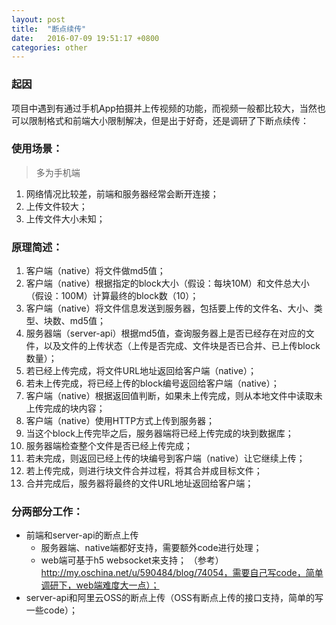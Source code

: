 ```yaml
---
layout: post
title:  "断点续传"
date:   2016-07-09 19:51:17 +0800
categories: other
---
```


### 起因

项目中遇到有通过手机App拍摄并上传视频的功能，而视频一般都比较大，当然也可以限制格式和前端大小限制解决，但是出于好奇，还是调研了下断点续传：

### 使用场景：
> 多为手机端

   1. 网络情况比较差，前端和服务器经常会断开连接；
   2. 上传文件较大；
   3. 上传文件大小未知；
 
<!--more-->

### 原理简述：

   1. 客户端（native）将文件做md5值；
   2. 客户端（native）根据指定的block大小（假设：每块10M）和文件总大小（假设：100M）计算最终的block数（10）；
   3. 客户端（native）将文件信息发送到服务器，包括要上传的文件名、大小、类型、块数、md5值；
   4. 服务器端（server-api）根据md5值，查询服务器上是否已经存在对应的文件，以及文件的上传状态（上传是否完成、文件块是否已合并、已上传block数量）；
   5. 若已经上传完成，将文件URL地址返回给客户端（native）；
   6. 若未上传完成，将已经上传的block编号返回给客户端（native）； 
   7. 客户端（native）根据返回值判断，如果未上传完成，则从本地文件中读取未上传完成的块内容；
   8. 客户端（native）使用HTTP方式上传到服务器；
   9. 当这个block上传完毕之后，服务器端将已经上传完成的块到数据库；
   10. 服务器端检查整个文件是否已经上传完成；
   11. 若未完成，则返回已经上传的块编号到客户端（native）让它继续上传；
   12. 若上传完成，则进行块文件合并过程，将其合并成目标文件；
   15. 合并完成后，服务器将最终的文件URL地址返回给客户端；


### 分两部分工作：
   * 前端和server-api的断点上传
      * 服务器端、native端都好支持，需要额外code进行处理；
      * web端可基于h5 websocket来支持；
          （参考）http://my.oschina.net/u/590484/blog/74054，需要自己写code，简单调研下，web端难度大一点）；
   * server-api和阿里云OSS的断点上传（OSS有断点上传的接口支持，简单的写一些code）；

